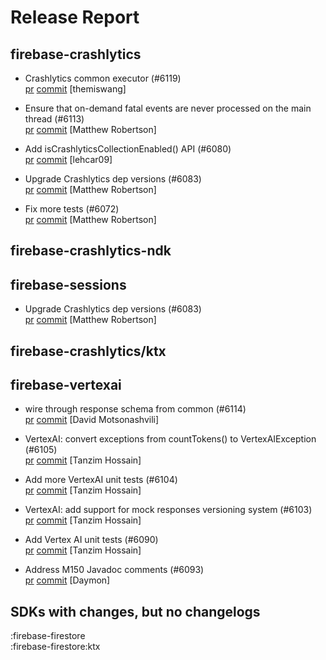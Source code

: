 # Release Report
## firebase-crashlytics
      
* Crashlytics common executor (#6119)   
  [pr](https://github.com/firebase/firebase-android-sdk/pull/6119) [commit](https://github.com/firebase/firebase-android-sdk/commit/fd33b50717cb95e11c9815122d04361aa3994546)  [themiswang]

* Ensure that on-demand fatal events are never processed on the main thread (#6113)   
  [pr](https://github.com/firebase/firebase-android-sdk/pull/6113) [commit](https://github.com/firebase/firebase-android-sdk/commit/647d88c34dbbf5af55dc08531750862e54d39157)  [Matthew Robertson]

* Add isCrashlyticsCollectionEnabled() API  (#6080)   
  [pr](https://github.com/firebase/firebase-android-sdk/pull/6080) [commit](https://github.com/firebase/firebase-android-sdk/commit/050cc898d4c3692ddafdad52ca7f41b450a79053)  [lehcar09]

* Upgrade Crashlytics dep versions (#6083)   
  [pr](https://github.com/firebase/firebase-android-sdk/pull/6083) [commit](https://github.com/firebase/firebase-android-sdk/commit/ec68af618192de27d80a15e99fe9655d4629f2af)  [Matthew Robertson]

* Fix more tests (#6072)   
  [pr](https://github.com/firebase/firebase-android-sdk/pull/6072) [commit](https://github.com/firebase/firebase-android-sdk/commit/d11959ba735a72fbfedc031ce26491dad7605725)  [Matthew Robertson]

## firebase-crashlytics-ndk
      

## firebase-sessions
      
* Upgrade Crashlytics dep versions (#6083)   
  [pr](https://github.com/firebase/firebase-android-sdk/pull/6083) [commit](https://github.com/firebase/firebase-android-sdk/commit/ec68af618192de27d80a15e99fe9655d4629f2af)  [Matthew Robertson]

## firebase-crashlytics/ktx
      

## firebase-vertexai
      
* wire through response schema from common (#6114)   
  [pr](https://github.com/firebase/firebase-android-sdk/pull/6114) [commit](https://github.com/firebase/firebase-android-sdk/commit/9a1d12005e175d90e6b6853edafe8829752d76c0)  [David Motsonashvili]

* VertexAI: convert exceptions from countTokens() to VertexAIException (#6105)   
  [pr](https://github.com/firebase/firebase-android-sdk/pull/6105) [commit](https://github.com/firebase/firebase-android-sdk/commit/3dc208ce297b65c0c15bd1582dbb9dc868b1f437)  [Tanzim Hossain]

* Add more VertexAI unit tests (#6104)   
  [pr](https://github.com/firebase/firebase-android-sdk/pull/6104) [commit](https://github.com/firebase/firebase-android-sdk/commit/8d5c103feb090293ffa98467bcf984bdf2e7bd3a)  [Tanzim Hossain]

* VertexAI: add support for mock responses versioning system (#6103)   
  [pr](https://github.com/firebase/firebase-android-sdk/pull/6103) [commit](https://github.com/firebase/firebase-android-sdk/commit/a41af7dcebbe050b7f7ef8b275e6c0a4a814f66c)  [Tanzim Hossain]

* Add Vertex AI unit tests (#6090)   
  [pr](https://github.com/firebase/firebase-android-sdk/pull/6090) [commit](https://github.com/firebase/firebase-android-sdk/commit/4db5dc83cf83541c3bf4fe7a18bc24eb7521c2b7)  [Tanzim Hossain]

* Address M150 Javadoc comments (#6093)   
  [pr](https://github.com/firebase/firebase-android-sdk/pull/6093) [commit](https://github.com/firebase/firebase-android-sdk/commit/f23f6f11610640d767dcda65702a21a7d61f5d27)  [Daymon]


## SDKs with changes, but no changelogs
:firebase-firestore  
:firebase-firestore:ktx